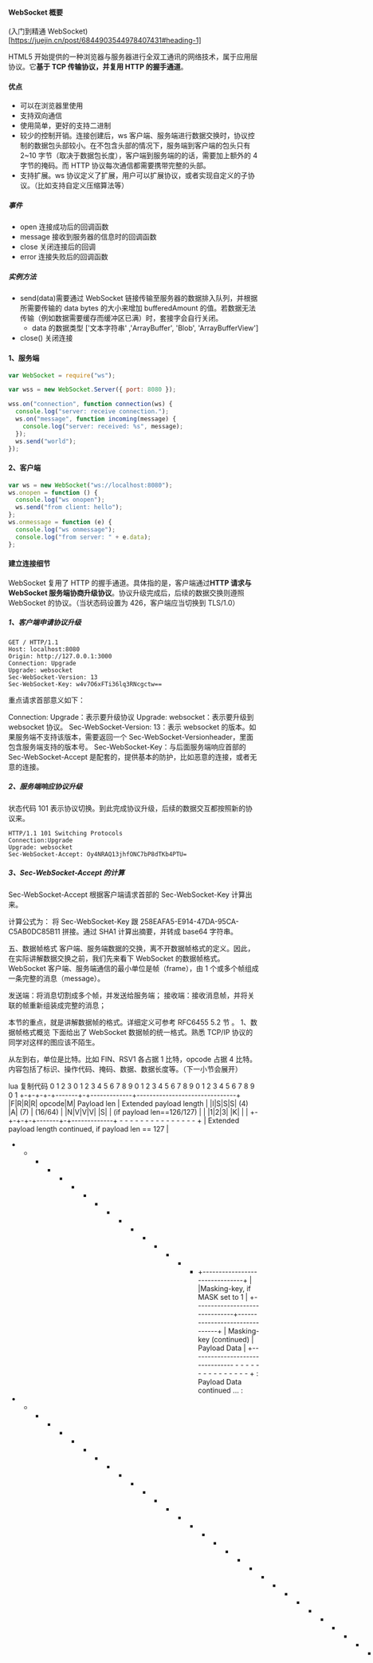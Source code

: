 #### WebSocket 概要

(入门到精通 WebSocket)[https://juejin.cn/post/6844903544978407431#heading-1]

HTML5 开始提供的一种浏览器与服务器进行全双工通讯的网络技术，属于应用层协议。它**基于 TCP 传输协议，并复用 HTTP 的握手通道**。

#### 优点

- 可以在浏览器里使用
- 支持双向通信
- 使用简单，更好的支持二进制
- 较少的控制开销。连接创建后，ws 客户端、服务端进行数据交换时，协议控制的数据包头部较小。在不包含头部的情况下，服务端到客户端的包头只有 2~10 字节（取决于数据包长度），客户端到服务端的的话，需要加上额外的 4 字节的掩码。而 HTTP 协议每次通信都需要携带完整的头部。
- 支持扩展。ws 协议定义了扩展，用户可以扩展协议，或者实现自定义的子协议。（比如支持自定义压缩算法等）

##### 事件

- open 连接成功后的回调函数
- message 接收到服务器的信息时的回调函数
- close 关闭连接后的回调
- error 连接失败后的回调函数

##### 实例方法

- send(data)需要通过 WebSocket 链接传输至服务器的数据排入队列，并根据所需要传输的 data bytes 的大小来增加 bufferedAmount 的值。若数据无法传输（例如数据需要缓存而缓冲区已满）时，套接字会自行关闭。
  - data 的数据类型 ['文本字符串' ,'ArrayBuffer', 'Blob', 'ArrayBufferView']
- close() 关闭连接

#### 1、服务端

```js
var WebSocket = require("ws");

var wss = new WebSocket.Server({ port: 8080 });

wss.on("connection", function connection(ws) {
  console.log("server: receive connection.");
  ws.on("message", function incoming(message) {
    console.log("server: received: %s", message);
  });
  ws.send("world");
});
```

#### 2、客户端

```js
var ws = new WebSocket("ws://localhost:8080");
ws.onopen = function () {
  console.log("ws onopen");
  ws.send("from client: hello");
};
ws.onmessage = function (e) {
  console.log("ws onmessage");
  console.log("from server: " + e.data);
};
```

#### 建立连接细节

WebSocket 复用了 HTTP 的握手通道。具体指的是，客户端通过**HTTP 请求与 WebSocket 服务端协商升级协议**。协议升级完成后，后续的数据交换则遵照 WebSocket 的协议。（当状态码设置为 426，客户端应当切换到 TLS/1.0）

##### 1、客户端申请协议升级

```http
GET / HTTP/1.1
Host: localhost:8080
Origin: http://127.0.0.1:3000
Connection: Upgrade
Upgrade: websocket
Sec-WebSocket-Version: 13
Sec-WebSocket-Key: w4v7O6xFTi36lq3RNcgctw==
```

重点请求首部意义如下：

Connection: Upgrade：表示要升级协议
Upgrade: websocket：表示要升级到 websocket 协议。
Sec-WebSocket-Version: 13：表示 websocket 的版本。如果服务端不支持该版本，需要返回一个 Sec-WebSocket-Versionheader，里面包含服务端支持的版本号。
Sec-WebSocket-Key：与后面服务端响应首部的 Sec-WebSocket-Accept 是配套的，提供基本的防护，比如恶意的连接，或者无意的连接。

##### 2、服务端响应协议升级

状态代码 101 表示协议切换。到此完成协议升级，后续的数据交互都按照新的协议来。

```http
HTTP/1.1 101 Switching Protocols
Connection:Upgrade
Upgrade: websocket
Sec-WebSocket-Accept: Oy4NRAQ13jhfONC7bP8dTKb4PTU=
```

##### 3、Sec-WebSocket-Accept 的计算

Sec-WebSocket-Accept 根据客户端请求首部的 Sec-WebSocket-Key 计算出来。

计算公式为：
将 Sec-WebSocket-Key 跟 258EAFA5-E914-47DA-95CA-C5AB0DC85B11 拼接。通过 SHA1 计算出摘要，并转成 base64 字符串。

五、数据帧格式
客户端、服务端数据的交换，离不开数据帧格式的定义。因此，在实际讲解数据交换之前，我们先来看下 WebSocket 的数据帧格式。
WebSocket 客户端、服务端通信的最小单位是帧（frame），由 1 个或多个帧组成一条完整的消息（message）。

发送端：将消息切割成多个帧，并发送给服务端；
接收端：接收消息帧，并将关联的帧重新组装成完整的消息；

本节的重点，就是讲解数据帧的格式。详细定义可参考 RFC6455 5.2 节 。
1、数据帧格式概览
下面给出了 WebSocket 数据帧的统一格式。熟悉 TCP/IP 协议的同学对这样的图应该不陌生。

从左到右，单位是比特。比如 FIN、RSV1 各占据 1 比特，opcode 占据 4 比特。
内容包括了标识、操作代码、掩码、数据、数据长度等。（下一小节会展开）

lua 复制代码 0 1 2 3
0 1 2 3 4 5 6 7 8 9 0 1 2 3 4 5 6 7 8 9 0 1 2 3 4 5 6 7 8 9 0 1
+-+-+-+-+-------+-+-------------+-------------------------------+
|F|R|R|R| opcode|M| Payload len | Extended payload length |
|I|S|S|S| (4) |A| (7) | (16/64) |
|N|V|V|V| |S| | (if payload len==126/127) |
| |1|2|3| |K| | |
+-+-+-+-+-------+-+-------------+ - - - - - - - - - - - - - - - +
| Extended payload length continued, if payload len == 127 |

- - - - - - - - - - - - - - - - +-------------------------------+
                                | |Masking-key, if MASK set to 1 |
                                +-------------------------------+-------------------------------+
                                | Masking-key (continued) | Payload Data |
                                +-------------------------------- - - - - - - - - - - - - - - - +
                                : Payload Data continued ... :
- - - - - - - - - - - - - - - - - - - - - - - - - - - - - - - - - | Payload Data continued ... |
                                                                  +---------------------------------------------------------------+

2、数据帧格式详解
针对前面的格式概览图，这里逐个字段进行讲解，如有不清楚之处，可参考协议规范，或留言交流。
FIN：1 个比特。
如果是 1，表示这是消息（message）的最后一个分片（fragment），如果是 0，表示不是是消息（message）的最后一个分片（fragment）。
RSV1, RSV2, RSV3：各占 1 个比特。
一般情况下全为 0。当客户端、服务端协商采用 WebSocket 扩展时，这三个标志位可以非 0，且值的含义由扩展进行定义。如果出现非零的值，且并没有采用 WebSocket 扩展，连接出错。
Opcode: 4 个比特。
操作代码，Opcode 的值决定了应该如何解析后续的数据载荷（data payload）。如果操作代码是不认识的，那么接收端应该断开连接（fail the connection）。可选的操作代码如下：

%x0：表示一个延续帧。当 Opcode 为 0 时，表示本次数据传输采用了数据分片，当前收到的数据帧为其中一个数据分片。
%x1：表示这是一个文本帧（frame）
%x2：表示这是一个二进制帧（frame）
%x3-7：保留的操作代码，用于后续定义的非控制帧。
%x8：表示连接断开。
%x9：表示这是一个 ping 操作。
%xA：表示这是一个 pong 操作。
%xB-F：保留的操作代码，用于后续定义的控制帧。

Mask: 1 个比特。
表示是否要对数据载荷进行掩码操作。从客户端向服务端发送数据时，需要对数据进行掩码操作；从服务端向客户端发送数据时，不需要对数据进行掩码操作。
如果服务端接收到的数据没有进行过掩码操作，服务端需要断开连接。
如果 Mask 是 1，那么在 Masking-key 中会定义一个掩码键（masking key），并用这个掩码键来对数据载荷进行反掩码。所有客户端发送到服务端的数据帧，Mask 都是 1。
掩码的算法、用途在下一小节讲解。
Payload length：数据载荷的长度，单位是字节。为 7 位，或 7+16 位，或 1+64 位。
假设数 Payload length === x，如果

x 为 0~126：数据的长度为 x 字节。
x 为 126：后续 2 个字节代表一个 16 位的无符号整数，该无符号整数的值为数据的长度。
x 为 127：后续 8 个字节代表一个 64 位的无符号整数（最高位为 0），该无符号整数的值为数据的长度。

此外，如果 payload length 占用了多个字节的话，payload length 的二进制表达采用网络序（big endian，重要的位在前）。
Masking-key：0 或 4 字节（32 位）
所有从客户端传送到服务端的数据帧，数据载荷都进行了掩码操作，Mask 为 1，且携带了 4 字节的 Masking-key。如果 Mask 为 0，则没有 Masking-key。
备注：载荷数据的长度，不包括 mask key 的长度。
Payload data：(x+y) 字节
载荷数据：包括了扩展数据、应用数据。其中，扩展数据 x 字节，应用数据 y 字节。
扩展数据：如果没有协商使用扩展的话，扩展数据数据为 0 字节。所有的扩展都必须声明扩展数据的长度，或者可以如何计算出扩展数据的长度。此外，扩展如何使用必须在握手阶段就协商好。如果扩展数据存在，那么载荷数据长度必须将扩展数据的长度包含在内。
应用数据：任意的应用数据，在扩展数据之后（如果存在扩展数据），占据了数据帧剩余的位置。载荷数据长度 减去 扩展数据长度，就得到应用数据的长度。
3、掩码算法
掩码键（Masking-key）是由客户端挑选出来的 32 位的随机数。掩码操作不会影响数据载荷的长度。掩码、反掩码操作都采用如下算法：
首先，假设：

original-octet-i：为原始数据的第 i 字节。
transformed-octet-i：为转换后的数据的第 i 字节。
j：为 i mod 4 的结果。
masking-key-octet-j：为 mask key 第 j 字节。

算法描述为： original-octet-i 与 masking-key-octet-j 异或后，得到 transformed-octet-i。

j = i MOD 4
transformed-octet-i = original-octet-i XOR masking-key-octet-j

六、数据传递
一旦 WebSocket 客户端、服务端建立连接后，后续的操作都是基于数据帧的传递。
WebSocket 根据 opcode 来区分操作的类型。比如 0x8 表示断开连接，0x0-0x2 表示数据交互。
1、数据分片
WebSocket 的每条消息可能被切分成多个数据帧。当 WebSocket 的接收方收到一个数据帧时，会根据 FIN 的值来判断，是否已经收到消息的最后一个数据帧。
FIN=1 表示当前数据帧为消息的最后一个数据帧，此时接收方已经收到完整的消息，可以对消息进行处理。FIN=0，则接收方还需要继续监听接收其余的数据帧。
此外，opcode 在数据交换的场景下，表示的是数据的类型。0x01 表示文本，0x02 表示二进制。而 0x00 比较特殊，表示延续帧（continuation frame），顾名思义，就是完整消息对应的数据帧还没接收完。
2、数据分片例子
直接看例子更形象些。下面例子来自 MDN，可以很好地演示数据的分片。客户端向服务端两次发送消息，服务端收到消息后回应客户端，这里主要看客户端往服务端发送的消息。
第一条消息
FIN=1, 表示是当前消息的最后一个数据帧。服务端收到当前数据帧后，可以处理消息。opcode=0x1，表示客户端发送的是文本类型。
第二条消息

FIN=0，opcode=0x1，表示发送的是文本类型，且消息还没发送完成，还有后续的数据帧。
FIN=0，opcode=0x0，表示消息还没发送完成，还有后续的数据帧，当前的数据帧需要接在上一条数据帧之后。
FIN=1，opcode=0x0，表示消息已经发送完成，没有后续的数据帧，当前的数据帧需要接在上一条数据帧之后。服务端可以将关联的数据帧组装成完整的消息。

arduino 复制代码 Client: FIN=1, opcode=0x1, msg="hello"
Server: (process complete message immediately) Hi.
Client: FIN=0, opcode=0x1, msg="and a"
Server: (listening, new message containing text started)
Client: FIN=0, opcode=0x0, msg="happy new"
Server: (listening, payload concatenated to previous message)
Client: FIN=1, opcode=0x0, msg="year!"
Server: (process complete message) Happy new year to you too!

七、连接保持+心跳
WebSocket 为了保持客户端、服务端的实时双向通信，需要确保客户端、服务端之间的 TCP 通道保持连接没有断开。然而，对于长时间没有数据往来的连接，如果依旧长时间保持着，可能会浪费包括的连接资源。
但不排除有些场景，客户端、服务端虽然长时间没有数据往来，但仍需要保持连接。这个时候，可以采用心跳来实现。

发送方->接收方：ping
接收方->发送方：pong

ping、pong 的操作，对应的是 WebSocket 的两个控制帧，opcode 分别是 0x9、0xA。
举例，WebSocket 服务端向客户端发送 ping，只需要如下代码（采用 ws 模块）
javascript 复制代码 ws.ping('', false, true);

八、Sec-WebSocket-Key/Accept 的作用
前面提到了，Sec-WebSocket-Key/Sec-WebSocket-Accept 在主要作用在于提供基础的防护，减少恶意连接、意外连接。
作用大致归纳如下：

避免服务端收到非法的 websocket 连接（比如 http 客户端不小心请求连接 websocket 服务，此时服务端可以直接拒绝连接）
确保服务端理解 websocket 连接。因为 ws 握手阶段采用的是 http 协议，因此可能 ws 连接是被一个 http 服务器处理并返回的，此时客户端可以通过 Sec-WebSocket-Key 来确保服务端认识 ws 协议。（并非百分百保险，比如总是存在那么些无聊的 http 服务器，光处理 Sec-WebSocket-Key，但并没有实现 ws 协议。。。）
用浏览器里发起 ajax 请求，设置 header 时，Sec-WebSocket-Key 以及其他相关的 header 是被禁止的。这样可以避免客户端发送 ajax 请求时，意外请求协议升级（websocket upgrade）
可以防止反向代理（不理解 ws 协议）返回错误的数据。比如反向代理前后收到两次 ws 连接的升级请求，反向代理把第一次请求的返回给 cache 住，然后第二次请求到来时直接把 cache 住的请求给返回（无意义的返回）。
Sec-WebSocket-Key 主要目的并不是确保数据的安全性，因为 Sec-WebSocket-Key、Sec-WebSocket-Accept 的转换计算公式是公开的，而且非常简单，最主要的作用是预防一些常见的意外情况（非故意的）。

强调：Sec-WebSocket-Key/Sec-WebSocket-Accept 的换算，只能带来基本的保障，但连接是否安全、数据是否安全、客户端/服务端是否合法的 ws 客户端、ws 服务端，其实并没有实际性的保证。

九、数据掩码的作用
WebSocket 协议中，数据掩码的作用是增强协议的安全性。但数据掩码并不是为了保护数据本身，因为算法本身是公开的，运算也不复杂。除了加密通道本身，似乎没有太多有效的保护通信安全的办法。
那么为什么还要引入掩码计算呢，除了增加计算机器的运算量外似乎并没有太多的收益（这也是不少同学疑惑的点）。
答案还是两个字：安全。但并不是为了防止数据泄密，而是为了防止早期版本的协议中存在的代理缓存污染攻击（proxy cache poisoning attacks）等问题。
